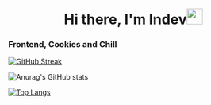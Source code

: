 <h1 align="center">Hi there, I'm Indev<img src="https://github.com/blackcater/blackcater/raw/main/images/Hi.gif" height="32"/></h1>
<h3>Frontend, Cookies and Chill</h3>

<a href="https://git.io/streak-stats"><img src="https://streak-stats.demolab.com?user=nurgal1ev&theme=tokyonight" alt="GitHub Streak" /></a>

![Anurag's GitHub stats](https://github-readme-stats.vercel.app/api?username=nurgal1ev&show_icons=true&theme=tokyonight)

[![Top Langs](https://github-readme-stats.vercel.app/api/top-langs/?username=nurgal1ev&show_icons=true&theme=tokyonight)](https://github.com/anuraghazra/github-readme-stats)